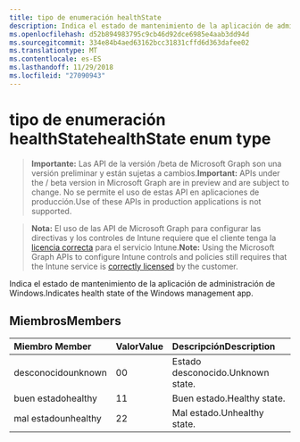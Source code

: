 ```yaml
---
title: tipo de enumeración healthState
description: Indica el estado de mantenimiento de la aplicación de administración de Windows.
ms.openlocfilehash: d52b894983795c9cb46d92dce6985e4aab3dd94d
ms.sourcegitcommit: 334e84b4aed63162bcc31831cffd6d363dafee02
ms.translationtype: MT
ms.contentlocale: es-ES
ms.lasthandoff: 11/29/2018
ms.locfileid: "27090943"
---
```

# <a name="healthstate-enum-type"></a><span data-ttu-id="ee942-103">tipo de enumeración healthState</span><span class="sxs-lookup"><span data-stu-id="ee942-103">healthState enum type</span></span>

> <span data-ttu-id="ee942-104">**Importante:** Las API de la versión /beta de Microsoft Graph son una versión preliminar y están sujetas a cambios.</span><span class="sxs-lookup"><span data-stu-id="ee942-104">**Important:** APIs under the / beta version in Microsoft Graph are in preview and are subject to change.</span></span> <span data-ttu-id="ee942-105">No se permite el uso de estas API en aplicaciones de producción.</span><span class="sxs-lookup"><span data-stu-id="ee942-105">Use of these APIs in production applications is not supported.</span></span>

> <span data-ttu-id="ee942-106">**Nota:** El uso de las API de Microsoft Graph para configurar las directivas y los controles de Intune requiere que el cliente tenga la [licencia correcta](https://go.microsoft.com/fwlink/?linkid=839381) para el servicio Intune.</span><span class="sxs-lookup"><span data-stu-id="ee942-106">**Note:** Using the Microsoft Graph APIs to configure Intune controls and policies still requires that the Intune service is [correctly licensed](https://go.microsoft.com/fwlink/?linkid=839381) by the customer.</span></span>

<span data-ttu-id="ee942-107">Indica el estado de mantenimiento de la aplicación de administración de Windows.</span><span class="sxs-lookup"><span data-stu-id="ee942-107">Indicates health state of the Windows management app.</span></span>
## <a name="members"></a><span data-ttu-id="ee942-108">Miembros</span><span class="sxs-lookup"><span data-stu-id="ee942-108">Members</span></span>
|<span data-ttu-id="ee942-109">Miembro	</span><span class="sxs-lookup"><span data-stu-id="ee942-109">Member</span></span>|<span data-ttu-id="ee942-110">Valor</span><span class="sxs-lookup"><span data-stu-id="ee942-110">Value</span></span>|<span data-ttu-id="ee942-111">Descripción</span><span class="sxs-lookup"><span data-stu-id="ee942-111">Description</span></span>|
|:---|:---|:---|
|<span data-ttu-id="ee942-112">desconocido</span><span class="sxs-lookup"><span data-stu-id="ee942-112">unknown</span></span>|<span data-ttu-id="ee942-113">0</span><span class="sxs-lookup"><span data-stu-id="ee942-113">0</span></span>|<span data-ttu-id="ee942-114">Estado desconocido.</span><span class="sxs-lookup"><span data-stu-id="ee942-114">Unknown state.</span></span>|
|<span data-ttu-id="ee942-115">buen estado</span><span class="sxs-lookup"><span data-stu-id="ee942-115">healthy</span></span>|<span data-ttu-id="ee942-116">1</span><span class="sxs-lookup"><span data-stu-id="ee942-116">1</span></span>|<span data-ttu-id="ee942-117">Buen estado.</span><span class="sxs-lookup"><span data-stu-id="ee942-117">Healthy state.</span></span>|
|<span data-ttu-id="ee942-118">mal estado</span><span class="sxs-lookup"><span data-stu-id="ee942-118">unhealthy</span></span>|<span data-ttu-id="ee942-119">2</span><span class="sxs-lookup"><span data-stu-id="ee942-119">2</span></span>|<span data-ttu-id="ee942-120">Mal estado.</span><span class="sxs-lookup"><span data-stu-id="ee942-120">Unhealthy state.</span></span>|





